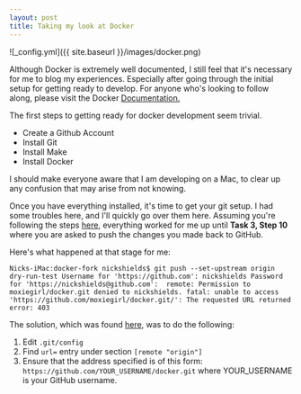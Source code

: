 ```yaml
---
layout: post
title: Taking my look at Docker
---
```

![_config.yml]({{ site.baseurl }}/images/docker.png)

Although Docker is extremely well documented, I still feel that it's necessary for me to blog my experiences.
Especially after going through the initial setup for getting ready to develop. For anyone who's looking to follow along,
please visit the Docker [Documentation.](https://docs.docker.com/opensource/project/who-written-for/)

The first steps to getting ready for docker development seem trivial. 
* Create a Github Account
* Install Git
* Install Make
* Install Docker

I should make everyone aware that I am developing on a Mac, to clear up any confusion that may arise from not knowing.

Once you have everything installed, it's time to get your git setup. I had some troubles here, and I'll quickly go over them here.
Assuming you're following the steps [here](https://docs.docker.com/opensource/project/set-up-git/), everything worked for me up until 
**Task 3, Step 10** where you are asked to push the changes you made back to GitHub.

Here's what happened at that stage for me:

``Nicks-iMac:docker-fork nickshields$ git push --set-upstream origin dry-run-test
Username for 'https://github.com': nickshields
Password for 'https://nickshields@github.com': 
remote: Permission to moxiegirl/docker.git denied to nickshields.
fatal: unable to access 'https://github.com/moxiegirl/docker.git/': The requested URL returned error: 403``

The solution, which was found [here](http://stackoverflow.com/questions/7438313/pushing-to-git-returning-error-code-403-fatal-http-request-failed), was to do the following:
1. Edit `.git/config`
2. Find `url=` entry under section `[remote "origin"]`
3. Ensure that the address specified is of this form: `https://github.com/YOUR_USERNAME/docker.git`
   where YOUR_USERNAME is your GitHub username.
   




